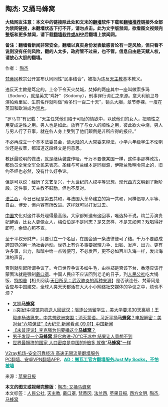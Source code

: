 <h2>陶杰: 又捅马蜂窝</h2> <p class="notice"><b>大陆网友注意：本文中的链接除此处和文末的<a href="https://github.com/bannedbook/fanqiang" >翻墙</a>软件下载和<a href="https://github.com/killgcd/justmysocks/blob/master/README.md">翻墙推荐</a>链接外全部为禁网链接，未翻墙状态下打不开，请勿点击。此为文字版禁闻，欲看图文视频完整版和更多禁闻，请下载<a href="https://github.com/bannedbook/fanqiang">翻墙软件或APP</a>后翻墙上禁闻网。</p><p>备注：翻墙看新闻非常安全，翻墙以真实身份发表敏感言论有一定风险，但只看不说则没有任何风险，翻的人太多，政府管不过来，也不管。信息自由是天赋人权，请放心大胆的翻墙。</b></p>  <div class="entry"> <p>作者： <a href="https://www.bannedbook.org/bnews/tag/%e9%99%b6%e6%9d%b0/" class="st_tag internal_tag" rel="tag" title="标签 陶杰 下的日志">陶杰</a></p> <p id="conimg"></p> <p><a href="https://www.bannedbook.org/bnews/tag/%e6%a2%b5%e8%92%82%e5%86%88/" class="st_tag internal_tag" rel="tag" title="标签 梵蒂冈 下的日志">梵蒂冈</a>教宗公开宣布认同同性“民事结合”，被指为违反<a href="https://www.bannedbook.org/bnews/tag/%e5%a4%a9%e4%b8%bb%e6%95%99/" class="st_tag internal_tag" rel="tag" title="标签 天主教 下的日志">天主教</a>基本教义。</p> <p>违反天主教是笃定的。上帝下令天火焚城，焚掉的两座其中一座叫做索多玛（Sodom），就是英文“鸡奸”（Sodomy），刑事罪行词汇之来源。意大利前卫导演帕索里尼、生前名作就叫做“索多玛一百二十天”，镜头大胆，章节赤裸，一度在英国和欧洲成为<span class='wp_keywordlink'><a href="https://www.bannedbook.org/forum11/" title="中国禁片" target="_blank">禁片</a></span>。</p>  <p>“罗马书”有记载：“天主任凭他们陷于可耻的情欲中，以致他们的女人，把顺性之用变成逆性之用。男人也是如此。放弃了与女人的顺性之用，彼此欲火中烧，男人与男人行了丑事，就在各人身上受到了他们颠倒是非所应得的报应。”</p> <p>不必再成立一个基本法委员会，请<span class='wp_keywordlink_affiliate'><a href="https://www.bannedbook.org/" title="大陆" target="_blank">大陆</a></span>的人大常委来释法，小学六年级学生不论喇沙还是拔萃，都知道这段经文是何意思。</p> <p>教廷最聪明的做法，就是继续装聋作哑，千万不要像某国一样，这件事那样政策，都动员全党全军全民来表态。圣经与可兰经本是同根源，伊斯兰教明令禁止的，旧约圣经也必然，没有什么好争论。</p> <p>但是可以说：经历了文艺复兴，十九世纪的人权平等思想，现代<a href="https://www.bannedbook.org/bnews/tag/%E8%A5%BF%E6%96%B9%E6%96%87%E6%98%8E/" class="st_tag internal_tag" rel="tag" title="标签 西方文明 下的日志">西方文明</a>到了新阶段。这件事，天主教不鼓励，但也不反对。</p>  <p><a href="https://www.bannedbook.org/bnews/tag/%E6%B3%95%E5%85%B0%E8%A5%BF/" class="st_tag internal_tag" rel="tag" title="标签 法兰西 下的日志">法兰西</a>，今日已经是第五共和，与法国大革命建立的第一共和，同样倡导人平等、自由、博爱，但内容有所改进。这样就可以打发过去。</p> <p><span class='wp_keywordlink_affiliate'><a href="https://www.bannedbook.org/" title="中国" target="_blank">中国</a></span>文化对这件事处理得最高级。大家都知道有这回事，唯选择不说。梅兰芳演贵妃醉酒，比女人更像女人，梅伯伯是不是同志？是又怎样、不是又如何？戏唱得好即可，余皆心照不宣。</p> <p>至于平权分财产，只要订立一个名目，在国会通一条法律便可了结。千万不要酿成跨国界的另一场社会运动。世界上有许多事要据理力争、出钱、发声、出力。更有许多事，出力，和暗中给一点钱便可，不必发声，更不必如百川入海一样，发出海洋的声音。</p> <p>否则就引起所谓争议了。今日世界争议多如牛毛，由林郑是否该下台、香港应该行蒙面法就是强制<a href="https://www.bannedbook.org/bnews/tag/%E6%88%B4%E5%8F%A3%E7%BD%A9/" class="st_tag internal_tag" rel="tag" title="标签 戴口罩 下的日志">戴口罩</a>、中国人民应不应该回到老毛的日子，到<a href="https://www.bannedbook.org/bnews/tag/%E4%BA%BA%E6%B0%91%E5%85%AC%E7%A4%BE/" class="st_tag internal_tag" rel="tag" title="标签 人民公社 下的日志">人民公社</a>吃大锅饭、<span class='wp_keywordlink'><a href="https://www.bannedbook.org/bnews/comments/20200816/1381118.html" title="天目所见：川普将再赢总统大选 共和党掌参众两院" target="_blank">特朗普</a></span>【相关阅读:<a href='https://www.bannedbook.org/bnews/comments/20200816/1381123.html' target='_blank'>天目所见：武汉肺炎的两种来源</a>】是否该连任、梵蒂冈是否应与中国建交，全球人类天天都活在大大小小网络社交媒体的争议之中，烦也不烦？</p>  <ul class='op-related-articles' title='相关阅读'> <li><a href='https://www.bannedbook.org/bnews/ssgc/20201024/1419651.html' target='_blank'>又捅<b>马蜂窝</b></a></li> <li><a href='https://www.bannedbook.org/bnews/bannedvideo/20200902/1389614.html' target='_blank'>💥突发❗️中领馆包机送人回武汉；驱逐公派留学生，美大学要求30天离境！王毅走杨洁篪来，中共想欧洲突围；消灭蒙语，习近平捅<b>马蜂窝</b>？电报解密：美对台“六项保证”【大纪元 新闻看点 09.01】中国新闻</a></li> <li><a href='https://www.bannedbook.org/bnews/comments/20200610/1342752.html' target='_blank'>【未普评论】李克强为何要捅这个<b>马蜂窝</b>？</a></li> <li><a href='https://www.bannedbook.org/bnews/funmedia/20200512/1327138.html' target='_blank'>男子发现一个<b>马蜂窝</b> 将它放进-70℃干冰中 结果让人意想不到</a></li> <li><a href='https://www.bannedbook.org/bnews/funmedia/20200425/1318885.html' target='_blank'>世界最拥挤的国家 人口密度是中国的9倍多 就像“<b>马蜂窝</b>”一样</a></li> </ul> <p class="texttj"> <a href="https://www.bannedbook.org/forum23/topic22702.html" target="_blank">V2ray机场-安全可靠经济 高速无限流量翻墙服务</a><br/> <a href="https://github.com/bannedbook/fanqiang/wiki/%E7%A6%81%E9%97%BB%E7%BD%91%E5%AE%89%E5%8D%93%E7%BF%BB%E5%A2%99%E6%96%B0%E9%97%BBAPP" target="_blank">PC翻墙、安卓VPN翻墙APP</a>、<span onclick="window.open('https://github.com/killgcd/justmysocks/blob/master/README.md')" style="font-weight:bold;color:#00A191;cursor:pointer;text-decoration:underline;outline:none">AD：搬瓦工官方翻墙服务Just My Socks，不怕被墙</span></p><p> 来源：<a href="https://www.bannedbook.org/bnews/tag/%e8%8b%b9%e6%9e%9c%e6%97%a5%e6%8a%a5/" class="st_tag internal_tag" rel="tag" title="标签 苹果日报 下的日志">苹果日报</a> </p><a name='sharetosocial'></a>       <div><b>本文的图文或视频完整版</b>：<a href='https://www.bannedbook.org/bnews/comments/20201025/1419842.html'>陶杰: 又捅马蜂窝</a></div>  </div><!--END ENTRY--> <div class="postfooter"> <div>本文标签：<a href="https://www.bannedbook.org/bnews/tag/%E4%BA%BA%E6%B0%91%E5%85%AC%E7%A4%BE/" rel="tag">人民公社</a>, <a href="https://www.bannedbook.org/bnews/tag/%e5%a4%a9%e4%b8%bb%e6%95%99/" rel="tag">天主教</a>, <a href="https://www.bannedbook.org/bnews/tag/%E6%88%B4%E5%8F%A3%E7%BD%A9/" rel="tag">戴口罩</a>, <a href="https://www.bannedbook.org/bnews/tag/%e6%a2%b5%e8%92%82%e5%86%88/" rel="tag">梵蒂冈</a>, <a href="https://www.bannedbook.org/bnews/tag/%E6%B3%95%E5%85%B0%E8%A5%BF/" rel="tag">法兰西</a>, <a href="https://www.bannedbook.org/bnews/tag/%e8%8b%b9%e6%9e%9c%e6%97%a5%e6%8a%a5/" rel="tag">苹果日报</a>, <a href="https://www.bannedbook.org/bnews/tag/%E8%A5%BF%E6%96%B9%E6%96%87%E6%98%8E/" rel="tag">西方文明</a>, <a href="https://www.bannedbook.org/bnews/tag/%e9%99%b6%e6%9d%b0/" rel="tag">陶杰</a>, <a href="https://www.bannedbook.org/bnews/tag/%e9%a9%ac%e8%9c%82%e7%aa%9d/" rel="tag">马蜂窝</a></div>  </div><!--END POSTFOOTER--> 
